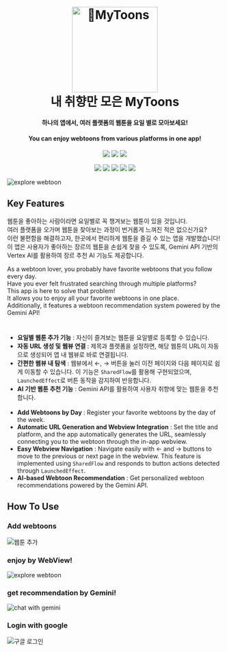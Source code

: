 
<h1 align="center">
  <br>
  <a href="https://github.com/Yoonjin-Lee/webtoon"><img src="https://github.com/user-attachments/assets/b73becfd-f58b-4997-b3cf-f1c0c7f6b889" alt="MyToons" width="200"></a>
  <br>
   내 취향만 모은 MyToons
  <br>
</h1>

<h4 align="center">하나의 앱에서, 여러 플랫폼의 웹툰을 요일 별로 모아보세요!</h4>
<h4 align="center">You can enjoy webtoons from various platforms in one app!</h4>

<p align="center">
  <img src="https://img.shields.io/badge/android-34A853?style=flat-square&logo=android&logoColor=white"/>
  <img src="https://img.shields.io/badge/kotlin-7F52FF?style=flat-square&logo=kotlin&logoColor=white"/>
  <img src="https://img.shields.io/badge/firebase-DD2C00?style=flat-square&logo=firebase&logoColor=white"/>
</p>

<p align="center">
  <img src="https://img.shields.io/badge/hilt-D9D9D9?style=flat-square&logo=hilt&logoColor=white"/>
  <img src="https://img.shields.io/badge/compose-D9D9D9?style=flat-square&logo=compose&logoColor=white"/>
  <img src="https://img.shields.io/badge/flow-D9D9D9?style=flat-square&logo=flow&logoColor=white"/>
  <img src="https://img.shields.io/badge/MVVM-D9D9D9?style=flat-square&logo=MVVM&logoColor=white"/>
  <img src="https://img.shields.io/badge/Coroutine-D9D9D9?style=flat-square&logo=Coroutine&logoColor=white"/>
</p>

![explore webtoon](https://github.com/user-attachments/assets/33d91cc1-853c-4d43-a208-6614148379da)

## Key Features

웹툰을 좋아하는 사람이라면 요일별로 꼭 챙겨보는 웹툰이 있을 것입니다.  
여러 플랫폼을 오가며 웹툰을 찾아보는 과정이 번거롭게 느껴진 적은 없으신가요?  
이런 불편함을 해결하고자, 한곳에서 편리하게 웹툰을 즐길 수 있는 앱을 개발했습니다!  
이 앱은 사용자가 좋아하는 장르의 웹툰을 손쉽게 찾을 수 있도록, Gemini API 기반의 Vertex AI를 활용하여 장르 추천 AI 기능도 제공합니다.  
  
As a webtoon lover, you probably have favorite webtoons that you follow every day.  
Have you ever felt frustrated searching through multiple platforms?  
This app is here to solve that problem!  
It allows you to enjoy all your favorite webtoons in one place.  
Additionally, it features a webtoon recommendation system powered by the Gemini API!   

  #
  
* **요일별 웹툰 추가 기능** : 자신이 즐겨보는 웹툰을 요일별로 등록할 수 있습니다.
* **자동 URL 생성 및 웹뷰 연결** : 제목과 플랫폼을 설정하면, 해당 웹툰의 URL이 자동으로 생성되어 앱 내 웹뷰로 바로 연결됩니다.
* **간편한 웹뷰 내 탐색** : 웹뷰에서 ←, → 버튼을 눌러 이전 페이지와 다음 페이지로 쉽게 이동할 수 있습니다. 이 기능은 `SharedFlow`를 활용해 구현되었으며, `LaunchedEffect`로 버튼 동작을 감지하여 반응합니다.
* **AI 기반 웹툰 추천 기능** : Gemini API를 활용하여 사용자 취향에 맞는 웹툰을 추천합니다.
  <br></br>
* **Add Webtoons by Day** : Register your favorite webtoons by the day of the week.
* **Automatic URL Generation and Webview Integration** : Set the title and platform, and the app automatically generates the URL, seamlessly connecting you to the webtoon through the in-app webview.
* **Easy Webview Navigation** : Navigate easily with ← and → buttons to move to the previous or next page in the webview. This feature is implemented using `SharedFlow` and responds to button actions detected through `LaunchedEffect`.
* **AI-based Webtoon Recommendation** : Get personalized webtoon recommendations powered by the Gemini API.

## How To Use
### Add webtoons
![웹툰 추가](https://github.com/user-attachments/assets/b99d7c6c-863c-45bc-80d4-639f9f0f36d0)

### enjoy by WebView!
![explore webtoon](https://github.com/user-attachments/assets/de80a7d8-56f0-4773-a490-1821e33924db)

### get recommendation by Gemini!
![chat with gemini](https://github.com/user-attachments/assets/119ad00c-f0d9-4287-acd2-66ea1b63ce21)

### Login with google
![구글 로그인](https://github.com/user-attachments/assets/fb2283c8-12ee-44da-9748-59c9e5d6a989)

